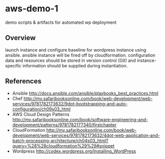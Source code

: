 # aws-demo-1
demo scripts &amp; artifacts for automated wp deployment

## Overview
 launch instance and configure baseline for wordpress instance using ansible. ansible instance will be fired off by cloudformation. configuration data and resources should be stored in version control (Git) and instance-specific information should be supplied during instantiation.

## References
* Ansible http://docs.ansible.com/ansible/playbooks_best_practices.html
* Chef http://my.safaribooksonline.com/book/web-development/web-services/9781782173632/9dot-bootstrapping-and-auto-configuration/ch09s03_html
* AWS Cloud Design Patterns  http://my.safaribooksonline.com/book/software-engineering-and-development/patterns/9781782177340/firstchapter
* CloudFormation http://my.safaribooksonline.com/book/web-development/web-services/9781782173632/4dot-web-application-and-batch-processing-architecture/ch04s03_html?query=%28%28cloudformation%29%29#snippet
* Wordpress http://codex.wordpress.org/Installing_WordPress

